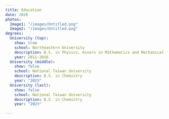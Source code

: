 ```yaml
---
title: Education
date: 2020
photos:
  Image1: "/images/Untitled.png"
  Image2: "/images/Untitled.png"
degrees:
  University (top):
    show: true
    school: Northeastern University
    description: B.S. in Physics, minors in Mathematics and Mechanical Engineering
    year: 2011-2016
  University (middle):
    show: false
    school: National Taiwan University
    description: B.S. in Chemistry
    year: "2023"
  University (last):
    show: false
    school: National Taiwan University
    description: B.S. in Chemistry
    year: "2023"

---
```

